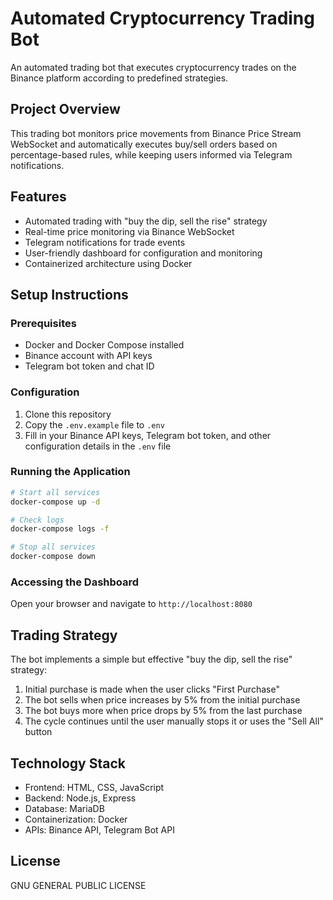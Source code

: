 # Automated Cryptocurrency Trading Bot

An automated trading bot that executes cryptocurrency trades on the Binance platform according to predefined strategies.

## Project Overview

This trading bot monitors price movements from Binance Price Stream WebSocket and automatically executes buy/sell orders based on percentage-based rules, while keeping users informed via Telegram notifications.

## Features

- Automated trading with "buy the dip, sell the rise" strategy
- Real-time price monitoring via Binance WebSocket
- Telegram notifications for trade events
- User-friendly dashboard for configuration and monitoring
- Containerized architecture using Docker

## Setup Instructions

### Prerequisites

- Docker and Docker Compose installed
- Binance account with API keys
- Telegram bot token and chat ID

### Configuration

1. Clone this repository
2. Copy the `.env.example` file to `.env`
3. Fill in your Binance API keys, Telegram bot token, and other configuration details in the `.env` file

### Running the Application

```bash
# Start all services
docker-compose up -d

# Check logs
docker-compose logs -f

# Stop all services
docker-compose down
```

### Accessing the Dashboard

Open your browser and navigate to `http://localhost:8080`

## Trading Strategy

The bot implements a simple but effective "buy the dip, sell the rise" strategy:

1. Initial purchase is made when the user clicks "First Purchase"
2. The bot sells when price increases by 5% from the initial purchase
3. The bot buys more when price drops by 5% from the last purchase
4. The cycle continues until the user manually stops it or uses the "Sell All" button

## Technology Stack

- Frontend: HTML, CSS, JavaScript
- Backend: Node.js, Express
- Database: MariaDB
- Containerization: Docker
- APIs: Binance API, Telegram Bot API

## License

GNU GENERAL PUBLIC LICENSE